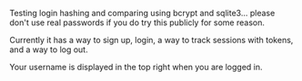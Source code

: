 Testing login hashing and comparing using bcrypt and sqlite3... please don't use real passwords if you do try this publicly for some reason.

Currently it has a way to sign up, login, a way to track sessions with tokens, and a way to log out.

Your username is displayed in the top right when you are logged in.